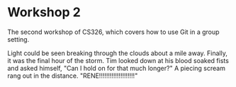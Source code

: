 # Workshop 2

The second workshop of CS326, which covers how to use Git in a group setting.

Light could be seen breaking through the clouds about a mile away. Finally, it was the final hour of the storm. Tim looked down at his blood soaked fists and asked himself, "Can I hold on for that much longer?"
A piecing scream rang out in the distance.
"RENE!!!!!!!!!!!!!!!!!!!!"
